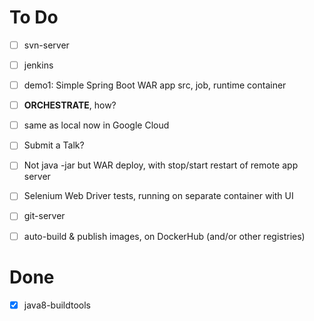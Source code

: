 # To Do
- [ ] svn-server
- [ ] jenkins
- [ ] demo1: Simple Spring Boot WAR app src, job, runtime container
- [ ] **ORCHESTRATE**, how?
- [ ] same as local now in Google Cloud

- [ ] Submit a Talk?

- [ ] Not java -jar but WAR deploy, with stop/start restart of remote app server
- [ ] Selenium Web Driver tests, running on separate container with UI

- [ ] git-server
- [ ] auto-build & publish images, on DockerHub (and/or other registries)

# Done
- [X] java8-buildtools
